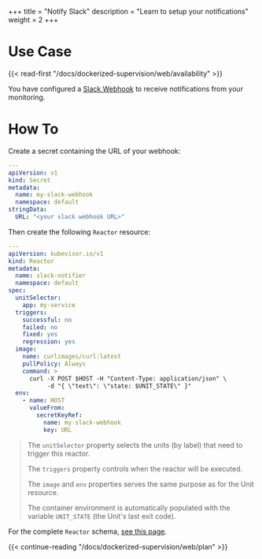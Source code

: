 +++
title = "Notify Slack"
description = "Learn to setup your notifications"
weight = 2
+++

# Use Case

{{< read-first "/docs/dockerized-supervision/web/availability" >}}

You have configured a [Slack Webhook] to receive notifications from your monitoring.

[Slack Webhook]: https://api.slack.com/messaging/webhooks

# How To

Create a secret containing the URL of your webhook:

```yaml
---
apiVersion: v1
kind: Secret
metadata:
  name: my-slack-webhook
  namespace: default
stringData:
  URL: "<your slack webhook URL>"
```

Then create the following `Reactor` resource:

```yaml
---
apiVersion: kubevisor.io/v1
kind: Reactor
metadata:
  name: slack-notifier
  namespace: default
spec:
  unitSelector:
    app: my-service
  triggers:
    successful: no
    failed: no
    fixed: yes
    regression: yes
  image:
    name: curlimages/curl:latest
    pullPolicy: Always
    command: >
      curl -X POST $HOST -H "Content-Type: application/json" \
           -d "{ \"text\": \"state: $UNIT_STATE\" }"
  env:
    - name: HOST
      valueFrom:
        secretKeyRef:
          name: my-slack-webhook
          key: URL
```

> The `unitSelector` property selects the units (by label) that need to trigger this reactor.
>
> The `triggers` property controls when the reactor will be executed.
>
> The `image` and `env` properties serves the same purpose as for the Unit resource.
>
> The container environment is automatically populated with the variable `UNIT_STATE` (the Unit's last exit code).

For the complete `Reactor` schema, [see this page](/docs/concepts/reactor/schema).

{{< continue-reading "/docs/dockerized-supervision/web/plan" >}}
